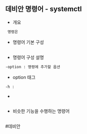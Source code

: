 ## 데비안 명령어 - systemctl

- 개요
```txt
 명령은 
```

- 명령어 기본 구성
```bash

```

- 명령어 구성 설명
```bash
-option : 명령에 추가할 옵션
```

- option 태그
```bash
-h : 
```

- 
```bash

```

- 비슷한 기능을 수행하는 명령어
```bash

```

#데비안